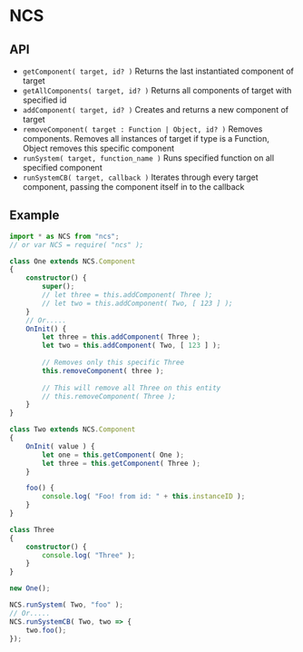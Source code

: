 # NCS

## API
* `getComponent( target, id? )` Returns the last instantiated component of target
* `getAllComponents( target, id? )` Returns all components of target with specified id
* `addComponent( target, id? )` Creates and returns a new component of target
* `removeComponent( target : Function | Object, id? )` Removes components. Removes all instances of target if type is a Function, Object removes this specific component 
* `runSystem( target, function_name )` Runs specified function on all specified component
* `runSystemCB( target, callback )` Iterates through every target component, passing  the component itself in to the callback 


## Example

```ts
import * as NCS from "ncs";
// or var NCS = require( "ncs" );

class One extends NCS.Component
{
    constructor() {
        super();
        // let three = this.addComponent( Three );
        // let two = this.addComponent( Two, [ 123 ] );
    }
    // Or.....
    OnInit() {
        let three = this.addComponent( Three );
        let two = this.addComponent( Two, [ 123 ] );
        
        // Removes only this specific Three
        this.removeComponent( three );
        
        // This will remove all Three on this entity
        // this.removeComponent( Three );
    }
}

class Two extends NCS.Component
{
    OnInit( value ) {
        let one = this.getComponent( One );
        let three = this.getComponent( Three );
    }

    foo() {
        console.log( "Foo! from id: " + this.instanceID );
    }
}

class Three 
{
    constructor() {
        console.log( "Three" );
    }
}

new One();

NCS.runSystem( Two, "foo" );
// Or.....
NCS.runSystemCB( Two, two => {
    two.foo();
});
```